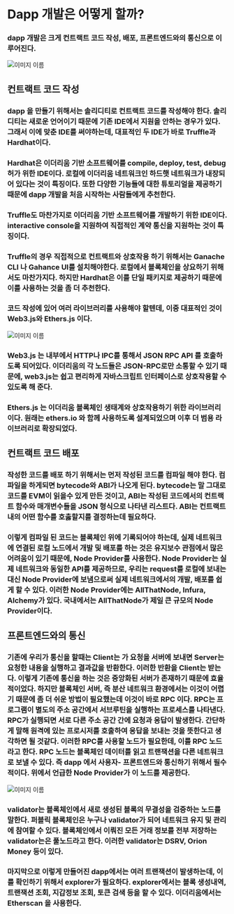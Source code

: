 # Dapp 개발은 어떻게 할까?

### dapp 개발은 크게 컨트랙트 코드 작성, 배포, 프론트엔드와의 통신으로 이루어진다.

![이미지 이름](~/사진/overview.png)

## 컨트랙트 코드 작성
###     dapp 을 만들기 위해서는 솔리디티로 컨트랙트 코드를 작성해야 한다. 솔리디티는 새로운 언어이기 때문에 기존 IDE에서 지원을 안하는 경우가 있다. 그래서 이에 맞춘 IDE를 써야하는데, 대표적인 두 IDE가 바로 Truffle과 Hardhat이다. 

### Hardhat은 이더리움 기반 소프트웨어를 compile, deploy, test, debug 허가 위한 IDE이다. 로컬에 이더리움 네트워크인 하드햇 네트워크가 내장되어 있다는 것이 특징이다. 또한 다양한 기능들에 대한 튜토리얼을 제공하기 때문에 dapp 개발을 처음 시작하는 사람들에게 추천한다.

### Truffle도 마찬가지로 이더리움 기반 소프트웨어를 개발하기 위한 IDE이다. interactive console을 지원하여 직접적인 계약 통신을 지원하는 것이 특징이다.

### Truffle의 경우 직접적으로 컨트랙트와 상호작용 하기 위해서는 Ganache CLI 나 Gahance UI를 설치해야한다. 로컬에서 블록체인을 상요하기 위해서도 마찬가지다. 하지만 Hardhat은 이를 단일 패키지로 제공하기 때문에 이를 사용하는 것을 좀 더 추천한다.


### 코드 작성에 있어 여러 라이브러리를 사용해야 할텐데, 이중 대표적인 것이 Web3.js와 Ethers.js 이다.​
![이미지 이름](~/사진/Wed3js구조도.jpg)

### Web3.js 는 내부에서 HTTP나 IPC를 통해서 JSON RPC API 를 호출하도록 되어있다. 이더리움의 각 노드들은 JSON-RPC로만 소통할 수 있기 때문에, web3.js는 쉽고 편리하게 자바스크립트 인터페이스로 상호작용할 수 있도록 해 준다. 

### Ethers.js 는 이더리움 블록체인 생태계와 상호작용하기 위한 라이브러리이다. 원래는  ethers.io 와 함께 사용하도록 설계되었으며 이후 더 범용 라이브러리로 확장되었다.

## 컨트랙트 코드 배포
### 작성한 코드를 배포 하기 위해서는 먼저 작성된 코드를 컴파일 해야 한다. 컴파일을 하게되면 bytecode와 ABI가 나오게 된다. bytecode는 말 그대로 코드를 EVM이 읽을수 있게 만든 것이고, ABI는 작성된 코드에서의 컨트랙트 함수와 매개변수들을 JSON 형식으로 나타낸 리스트다. ABI는 컨트랙트 내의 어떤 함수를 호춣할지를 결정하는데 필요하다. 

### 이렇게 컴파일 된 코드는 블록체인 위에 기록되어야 하는데, 실제 네트워크에 연결된 로컬 노드에서 개발 및 배포를 하는 것은 유지보수 관점에서 많은 어려움이 있기 때문에, Node Provider를 사용한다. Node Provider는 실제 네트워크와 동일한 API를 제공하므로, 우리는 request를 로컬에 보내는 대신  Node Provider에 보냄으로써 실제 네트워크에서의 개발, 배포를 쉽게 할 수 있다. 이러한 Node Provider에는 AllThatNode, Infura, Alchemy가 있다. 국내에서는  AllThatNode가 제일 큰 규모의 Node Provider이다. 

## 프론트엔드와의 통신
### 기존에 우리가 통신을 할때는 Client는 가 요청을 서버에 보내면 Server는 요청한 내용을 실행하고 결과값을 반환한다. 이러한 반환을 Client는 받는다. 이렇게 기존에 통신을 하는 것은 중앙화된 서버가 존재하기 때문에 효율적이었다. 하지만 블록체인 서버, 즉 분산 네트워크 환경에서는 이것이 어렵기 때문에 좀 더 쉬운 방법이 필요했는데 이것이 바로 RPC 이다. RPC는 프로그램이 별도의 주소 공간에서 서브루틴을 실행하는 프로세스를 나타낸다. RPC가 실행되면 서로 다른 주소 공간 간에 요청과 응답이 발생한다. 간단하게 말해 원격에 있는 프로시저를 호출하여 응답을 보내는 것을 뜻한다고 생각하면 될 것같다. 이러한 RPC를 사용할 노드가 필요한데, 이를 RPC 노드라고 한다. RPC 노드는 블록체인 데이터를 읽고 트랜잭션을 다른 네트워크로 보낼 수 있다. 즉 dapp 에서 사용자- 프론트엔드와 통신하기 위해서 필수적이다. 위에서 언급한 Node Provider가 이 노드를 제공한다.
![이미지 이름](~/사진/rpc.png)

### validator는 블록체인에서 새로 생성된 블록의 무결성을 검증하는 노드를 말한다. 퍼블릭 블록체인은 누구나 validator가 되어 네트워크 유지 및 관리에 참여할 수 있다. 블록체인에서 이뤄진 모든 거래 정보를 전부 저장하는 validator는은 풀노드라고 한다. 이러한 validator는 DSRV, Orion Money 등이 있다.

### 마지막으로 이렇게 만들어진 dapp에서는 여러 트랜잭션이 발생하는데, 이를 확인하기 위해서 explorer가 필요하다. explorer에서는 블록 생성내역, 트랜잭션 조회, 지갑정보 조회, 토큰 검색 등을 할 수 있다. 이더리움에서는 Etherscan 을 사용한다.